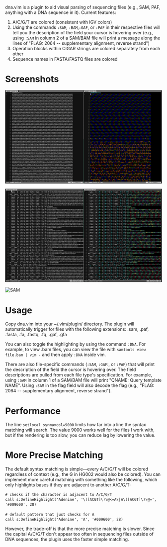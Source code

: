 dna.vim is a plugin to aid visual parsing of sequencing files (e.g., SAM, PAF, anything with a DNA sequence in it). Current features:

1. A/C/G/T are colored (consistent with IGV colors)
2. Using the commands `:SAM`, `:BAM`,`:GAF`, or `:PAF` in their respective files will tell you the description of the field your cursor is hovering over (e.g., using `:SAM` in column 2 of a SAM/BAM file will print a message along the lines of "FLAG: 2064 -- supplementary alignment, reverse strand")
3. Operation blocks within CIGAR strings are colored separately from each other
4. Sequence names in FASTA/FASTQ files are colored

# Screenshots

![FASTA](images/dna-vim-fasta.png)

![PAF](images/dna-vim-paf.png)

![SAM](images/dna-vim-sam.png)

# Usage

Copy dna.vim into your ~/.vim/plugin/ directory. The plugin will automatically trigger for files with the following extensions: .sam, .paf, .fasta, .fa, .fastq, .fq, .gaf, .gfa

You can also toggle the highlighting by using the command `:DNA`. For example, to view .bam files, you can view the file with `samtools view file.bam | vim -` and then apply `:DNA` inside vim.

There are also file-specific commands (`:SAM`, `:GAF`:, or `:PAF`) that will print the description of the field the cursor is hovering over. The field descriptions are pulled from each file type's specification. For example, using `:SAM` in column 1 of a SAM/BAM file will print "QNAME: Query template NAME". Using `:SAM` in the flag field will also decode the flag (e.g., "FLAG: 2064 -- supplementary alignment, reverse strand").

# Performance

The line `setlocal synmaxcol=9000` limits how far into a line the syntax matching will search. The value 9000 works well for the files I work with, but if the rendering is too slow, you can reduce lag by lowering the value.

# More Precise Matching

The default syntax matching is simple—every A/C/G/T will be colored regardless of context (e.g., the G in HG002 would also be colored). You can implement more careful matching with something like the following, which only highlights bases if they are adjacent to another A/C/G/T:

```
# checks if the character is adjacent to A/C/G/T
call s:DefineHighlight('Adenine', '\([ACGT]\)\@<=A\|A\([ACGT]\)\@=', '#009600', 28)

# default pattern that just checks for A
call s:DefineHighlight('Adenine', 'A', '#009600', 28)
```

However, the trade-off is that the more precise matching is slower. Since the capital A/C/G/T don't appear too often in sequencing files outside of DNA sequences, the plugin uses the faster simple matching.
